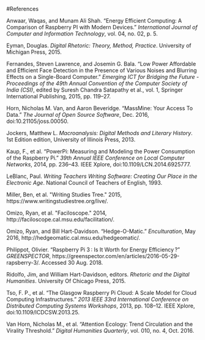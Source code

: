 #References

<div class="ref">
<p>Anwaar, Waqas, and Munam Ali Shah. “Energy Efficient Computing: A Comparison of Raspberry PI with Modern Devices.” <em>International Journal of Computer and Information Technology</em>, vol. 04, no. 02, p. 5.</p>
<p>Eyman, Douglas. <em>Digital Rhetoric: Theory, Method, Practice</em>. University of Michigan Press, 2015.</p>
<p>Fernandes, Steven Lawrence, and Josemin G. Bala. “Low Power Affordable and Efficient Face Detection in the Presence of Various Noises and Blurring Effects on a Single-Board Computer.” <em>Emerging ICT for Bridging the Future - Proceedings of the 49th Annual Convention of the Computer Society of India (CSI)</em>, edited by Suresh Chandra Satapathy et al., vol. 1, Springer International Publishing, 2015, pp. 119–27.</p>
<p>Horn, Nicholas M. Van, and Aaron Beveridge. “MassMine: Your Access To Data.” <em>The Journal of Open Source Software</em>, Dec. 2016, doi:10.21105/joss.00050.</p>
<p>Jockers, Matthew L. <em>Macroanalysis: Digital Methods and Literary History</em>. 1st Edition edition, University of Illinois Press, 2013.</p>
<p>Kaup, F., et al. “PowerPi: Measuring and Modeling the Power Consumption of the Raspberry Pi.” <em>39th Annual IEEE Conference on Local Computer Networks</em>, 2014, pp. 236–43. IEEE Xplore, doi:10.1109/LCN.2014.6925777.</p>
<p>LeBlanc, Paul. <em>Writing Teachers Writing Software: Creating Our Place in the Electronic Age</em>. National Council of Teachers of English, 1993.</p>
<p>Miller, Ben, et al. "Writing Studies Tree." 2015, https://www.writingstudiestree.org/live/.</p>
<p>Omizo, Ryan, et al. "Faciloscope." 2014, http://faciloscope.cal.msu.edu/facilitation/.</p>
<p>Omizo, Ryan, and Bill Hart-Davidson. “Hedge-O-Matic.” <em>Enculturation</em>, May 2016, http://hedgeomatic.cal.msu.edu/hedgeomatic/.</p>
<p>Philippot, Olivier. “Raspberry Pi 3 : Is It Worth for Energy Efficiency ?” <em>GREENSPECTOR</em>, https://greenspector.com/en/articles/2016-05-29-rapsberry-3/. Accessed 30 Aug. 2018.</p>
<p>Ridolfo, Jim, and William Hart-Davidson, editors. <em>Rhetoric and the Digital Humanities</em>. University Of Chicago Press, 2015.</p>
<p>Tso, F. P., et al. “The Glasgow Raspberry Pi Cloud: A Scale Model for Cloud Computing Infrastructures.” <em>2013 IEEE 33rd International Conference on Distributed Computing Systems Workshops</em>, 2013, pp. 108–12. IEEE Xplore, doi:10.1109/ICDCSW.2013.25.</p>
<p>Van Horn, Nicholas M., et al. “Attention Ecology: Trend Circulation and the Virality Threshold.” <em>Digital Humanities Quarterly</em>, vol. 010, no. 4, Oct. 2016.</p>
</div>
